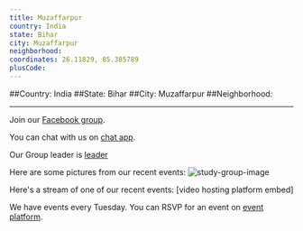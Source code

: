 ```yaml
---
title: Muzaffarpur
country: India
state: Bihar
city: Muzaffarpur
neighborhood: 
coordinates: 26.11829, 85.385789
plusCode:
---
```


##Country: India
##State: Bihar
##City: Muzaffarpur
##Neighborhood: 
*****
Join our [Facebook group](https://www.facebook.com/groups/free.code.camp.muzaffarpur).

You can chat with us on [chat app]().

Our Group leader is [leader]()

Here are some pictures from our recent events:
![study-group-image]()

Here's a stream of one of our recent events:
[video hosting platform embed]

We have events every Tuesday. You can RSVP for an event on [event platform]().
